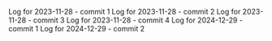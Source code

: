Log for 2023-11-28 - commit 1
Log for 2023-11-28 - commit 2
Log for 2023-11-28 - commit 3
Log for 2023-11-28 - commit 4
Log for 2024-12-29 - commit 1
Log for 2024-12-29 - commit 2
